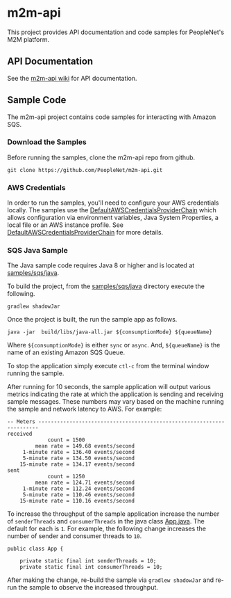 # m2m-api
This project provides API documentation and code samples for PeopleNet's M2M platform.

## API Documentation
See the [m2m-api wiki](https://github.com/PeopleNet/m2m-api/wiki) for API documentation.

## Sample Code
The m2m-api project contains code samples for interacting with Amazon SQS.

### Download the Samples
Before running the samples, clone the m2m-api repo from github.
```
git clone https://github.com/PeopleNet/m2m-api.git
```
### AWS Credentials
In order to run the samples, you'll need to configure your AWS credentials locally. The samples use the [DefaultAWSCredentialsProviderChain](http://docs.aws.amazon.com/AWSJavaSDK/latest/javadoc/com/amazonaws/auth/DefaultAWSCredentialsProviderChain.html) which allows configuration via environment variables, Java System Properties, a local file or an AWS instance profile. See [DefaultAWSCredentialsProviderChain](http://docs.aws.amazon.com/AWSJavaSDK/latest/javadoc/com/amazonaws/auth/DefaultAWSCredentialsProviderChain.html) for more details.

### SQS Java Sample
The Java sample code requires Java 8 or higher and is located at [samples/sqs/java](samples/sqs/java).

To build the project, from the [samples/sqs/java](samples/sqs/java) directory execute the following.
```
gradlew shadowJar
```
Once the project is built, the run the sample app as follows.
```
java -jar  build/libs/java-all.jar ${consumptionMode} ${queueName}
```
Where `${consumptionMode}` is either `sync` or `async`.
And, `${queueName}` is the name of an existing Amazon SQS Queue.

To stop the application simply execute `ctl-c` from the terminal window running the sample.

After running for 10 seconds, the sample application will output various metrics indicating the rate at which the application is sending and receiving sample messages. These numbers may vary based on the machine running the sample and network latency to AWS. For example:
```
-- Meters ----------------------------------------------------------------------
received
             count = 1500
         mean rate = 149.68 events/second
     1-minute rate = 136.40 events/second
     5-minute rate = 134.50 events/second
    15-minute rate = 134.17 events/second
sent
             count = 1250
         mean rate = 124.71 events/second
     1-minute rate = 112.24 events/second
     5-minute rate = 110.46 events/second
    15-minute rate = 110.16 events/second
```
To increase the throughput of the sample application increase the number of `senderThreads` and `consumerThreads` in the java class [App.java](samples/sqs/java/src/main/java/com/peoplenet/m2m/sample/sqs/App.java). The default for each is `1`. For example, the following change increases the number of sender and consumer threads to `10`.
```
public class App {

	private static final int senderThreads = 10;
	private static final int consumerThreads = 10;
```
After making the change, re-build the sample via `gradlew shadowJar` and re-run the sample to observe the increased throughput.

